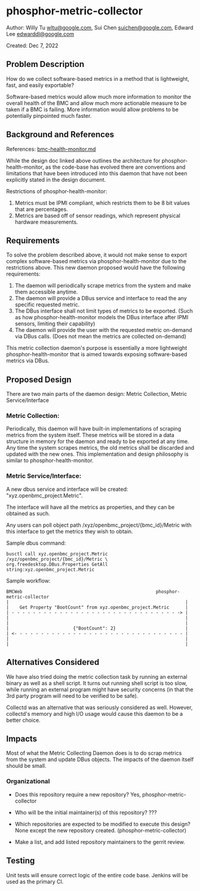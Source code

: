 
#  phosphor-metric-collector

Author: Willy Tu <wltu@google.com>, Sui Chen <suichen@google.com>, Edward Lee <edwarddl@google.com>

Created: Dec 7, 2022

##  Problem Description

How do we collect software-based metrics in a method that is lightweight, fast, and easily exportable?

Software-based metrics would allow much more information to monitor the overall health of the BMC and allow much more actionable measure to be taken if a BMC is failing. More information would allow problems to be potentially pinpointed much faster.

##  Background and References

References: [bmc-health-monitor.md](./bmc-health-monitor.md)

While the design doc linked above outlines the architecture for phosphor-health-monitor, as the code-base has evolved there are conventions and limitations that have been introduced into this daemon that have not been explicitly stated in the design document.

Restrictions of phosphor-health-monitor:
1. Metrics must be IPMI compliant, which restricts them to be 8 bit values that are percentages.
2. Metrics are based off of sensor readings, which represent physical hardware measurements.

##  Requirements

To solve the problem described above, it would not make sense to export complex software-based metrics via phosphor-health-monitor due to the restrictions above. This new daemon proposed would have the following requirements:

1. The daemon will periodically scrape metrics from the system and make them accessible anytime.
2. The daemon will provide a DBus service and interface to read the any specific requested metric.
3. The DBus interface shall not limit types of metrics to be exported. (Such as how phosphor-health-monitor models the DBus interface after IPMI sensors, limiting their capability)
4. The daemon will provide the user with the requested metric on-demand via DBus calls. (Does not mean the metrics are collected on-demand)

This metric collection daemon's purpose is essentially a more lightweight phosphor-health-monitor that is aimed towards exposing software-based metrics via DBus.

##  Proposed Design

There are two main parts of the daemon design: Metric Collection, Metric Service/Interface

### Metric Collection:
Periodically, this daemon will have built-in implementations of scraping metrics from the system itself. These metrics will be stored in a data structure in memory for the daemon and ready to be exported at any time. Any time the system scrapes metrics, the old metrics shall be discarded and updated with the new ones. This implementation and design philosophy is similar to phosphor-health-monitor.

### Metric Service/Interface:
A new dbus service and interface will be created: "xyz.openbmc_project.Metric".

The interface will have all the metrics as properties, and they can be obtained as such.

Any users can poll object path /xyz/openbmc_project/{bmc_id}/Metric with this interface to get the metrics they wish to obtain.

Sample dbus command:
```
busctl call xyz.openbmc_project.Metric  /xyz/openbmc_project/{bmc_id}/Metric \
org.freedesktop.DBus.Properties GetAll string:xyz.openbmc_project.Metric
```

Sample workflow:

```
BMCWeb                                                  phosphor-metric-collector
|                                                                  |
|    Get Property "BootCount" from xyz.openbmc_project.Metric      |
| - - - - - - - - - - - - - - - - - - - - - - - - - - - - - - - -> |
|                                                                  |
|                                                                  |
|                        {"BootCount": 2}                          |
| <- - - - - - - - - - - - - - - - - - - - - - - - - - - - - - - - |
|                                                                  |
|                                                                  |
```


##  Alternatives Considered

We have also tried doing the metric collection task by running an external binary as well as a shell script. It turns out running shell script is too slow, while running an external program might have security concerns (in that the 3rd party program will need to be verified to be safe).

Collectd was an alternative that was seriously considered as well. However, collectd's memory and high I/O usage would cause this daemon to be a better choice.

##  Impacts

Most of what the Metric Collecting Daemon does is to do scrap metrics from the system and update DBus objects. The impacts of the daemon itself should be small.

###  Organizational

- Does this repository require a new repository?
Yes, phosphor-metric-collector

- Who will be the initial maintainer(s) of this repository?
???

- Which repositories are expected to be modified to execute this design?
None except the new repository created. (phosphor-metric-collector)

- Make a list, and add listed repository maintainers to the gerrit review.

##  Testing

Unit tests will ensure correct logic of the entire code base. Jenkins will be used as the primary CI.